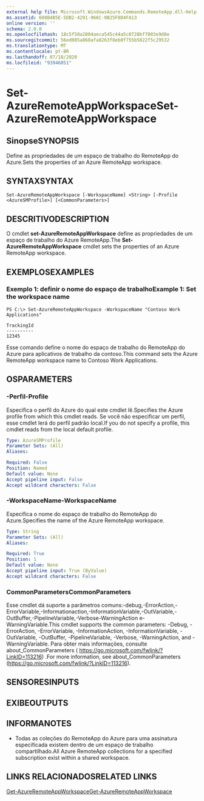 ```yaml
---
external help file: Microsoft.WindowsAzure.Commands.RemoteApp.dll-Help.xml
ms.assetid: 608B4B5E-5DB2-4291-966C-0B25F8D4FA13
online version: ''
schema: 2.0.0
ms.openlocfilehash: 18c5f50a2804aeca545c44a5c0728bf7003e9d8e
ms.sourcegitcommit: 56ed085a868afa8263f8eb0f755b5822f5c29532
ms.translationtype: MT
ms.contentlocale: pt-BR
ms.lasthandoff: 07/18/2020
ms.locfileid: "93946051"
---
```

# <span data-ttu-id="81db2-101">Set-AzureRemoteAppWorkspace</span><span class="sxs-lookup"><span data-stu-id="81db2-101">Set-AzureRemoteAppWorkspace</span></span>

## <span data-ttu-id="81db2-102">Sinopse</span><span class="sxs-lookup"><span data-stu-id="81db2-102">SYNOPSIS</span></span>
<span data-ttu-id="81db2-103">Define as propriedades de um espaço de trabalho do RemoteApp do Azure.</span><span class="sxs-lookup"><span data-stu-id="81db2-103">Sets the properties of an Azure RemoteApp workspace.</span></span>

## <span data-ttu-id="81db2-104">SYNTAX</span><span class="sxs-lookup"><span data-stu-id="81db2-104">SYNTAX</span></span>

```
Set-AzureRemoteAppWorkspace [-WorkspaceName] <String> [-Profile <AzureSMProfile>] [<CommonParameters>]
```

## <span data-ttu-id="81db2-105">DESCRITIVO</span><span class="sxs-lookup"><span data-stu-id="81db2-105">DESCRIPTION</span></span>
<span data-ttu-id="81db2-106">O cmdlet **set-AzureRemoteAppWorkspace** define as propriedades de um espaço de trabalho do Azure RemoteApp.</span><span class="sxs-lookup"><span data-stu-id="81db2-106">The **Set-AzureRemoteAppWorkspace** cmdlet sets the properties of an Azure RemoteApp workspace.</span></span>

## <span data-ttu-id="81db2-107">EXEMPLOS</span><span class="sxs-lookup"><span data-stu-id="81db2-107">EXAMPLES</span></span>

### <span data-ttu-id="81db2-108">Exemplo 1: definir o nome do espaço de trabalho</span><span class="sxs-lookup"><span data-stu-id="81db2-108">Example 1: Set the workspace name</span></span>
```
PS C:\> Set-AzureRemoteAppWorkspace -WorkspaceName "Contoso Work Applications"

TrackingId
----------
12345
```

<span data-ttu-id="81db2-109">Esse comando define o nome do espaço de trabalho do RemoteApp do Azure para aplicativos de trabalho da contoso.</span><span class="sxs-lookup"><span data-stu-id="81db2-109">This command sets the Azure RemoteApp workspace name to Contoso Work Applications.</span></span>

## <span data-ttu-id="81db2-110">OS</span><span class="sxs-lookup"><span data-stu-id="81db2-110">PARAMETERS</span></span>

### <span data-ttu-id="81db2-111">-Perfil</span><span class="sxs-lookup"><span data-stu-id="81db2-111">-Profile</span></span>
<span data-ttu-id="81db2-112">Especifica o perfil do Azure do qual este cmdlet lê.</span><span class="sxs-lookup"><span data-stu-id="81db2-112">Specifies the Azure profile from which this cmdlet reads.</span></span>
<span data-ttu-id="81db2-113">Se você não especificar um perfil, esse cmdlet lerá do perfil padrão local.</span><span class="sxs-lookup"><span data-stu-id="81db2-113">If you do not specify a profile, this cmdlet reads from the local default profile.</span></span>

```yaml
Type: AzureSMProfile
Parameter Sets: (All)
Aliases: 

Required: False
Position: Named
Default value: None
Accept pipeline input: False
Accept wildcard characters: False
```

### <span data-ttu-id="81db2-114">-WorkspaceName</span><span class="sxs-lookup"><span data-stu-id="81db2-114">-WorkspaceName</span></span>
<span data-ttu-id="81db2-115">Especifica o nome do espaço de trabalho do RemoteApp do Azure.</span><span class="sxs-lookup"><span data-stu-id="81db2-115">Specifies the name of the Azure RemoteApp workspace.</span></span>

```yaml
Type: String
Parameter Sets: (All)
Aliases: 

Required: True
Position: 1
Default value: None
Accept pipeline input: True (ByValue)
Accept wildcard characters: False
```

### <span data-ttu-id="81db2-116">CommonParameters</span><span class="sxs-lookup"><span data-stu-id="81db2-116">CommonParameters</span></span>
<span data-ttu-id="81db2-117">Esse cmdlet dá suporte a parâmetros comuns:-debug,-ErrorAction,-ErrorVariable,-Informationaction,-InformationVariable,-OutVariable,-OutBuffer,-PipelineVariable,-Verbose-WarningAction e-WarningVariable.</span><span class="sxs-lookup"><span data-stu-id="81db2-117">This cmdlet supports the common parameters: -Debug, -ErrorAction, -ErrorVariable, -InformationAction, -InformationVariable, -OutVariable, -OutBuffer, -PipelineVariable, -Verbose, -WarningAction, and -WarningVariable.</span></span> <span data-ttu-id="81db2-118">Para obter mais informações, consulte about_CommonParameters ( https://go.microsoft.com/fwlink/?LinkID=113216) .</span><span class="sxs-lookup"><span data-stu-id="81db2-118">For more information, see about_CommonParameters (https://go.microsoft.com/fwlink/?LinkID=113216).</span></span>

## <span data-ttu-id="81db2-119">SENSORES</span><span class="sxs-lookup"><span data-stu-id="81db2-119">INPUTS</span></span>

## <span data-ttu-id="81db2-120">EXIBE</span><span class="sxs-lookup"><span data-stu-id="81db2-120">OUTPUTS</span></span>

## <span data-ttu-id="81db2-121">INFORMA</span><span class="sxs-lookup"><span data-stu-id="81db2-121">NOTES</span></span>
* <span data-ttu-id="81db2-122">Todas as coleções do RemoteApp do Azure para uma assinatura especificada existem dentro de um espaço de trabalho compartilhado.</span><span class="sxs-lookup"><span data-stu-id="81db2-122">All Azure RemoteApp collections for a specified subscription exist within a shared workspace.</span></span>

## <span data-ttu-id="81db2-123">LINKS RELACIONADOS</span><span class="sxs-lookup"><span data-stu-id="81db2-123">RELATED LINKS</span></span>

[<span data-ttu-id="81db2-124">Get-AzureRemoteAppWorkspace</span><span class="sxs-lookup"><span data-stu-id="81db2-124">Get-AzureRemoteAppWorkspace</span></span>](./Get-AzureRemoteAppWorkspace.md)


